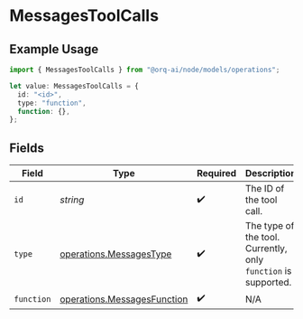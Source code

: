 # MessagesToolCalls

## Example Usage

```typescript
import { MessagesToolCalls } from "@orq-ai/node/models/operations";

let value: MessagesToolCalls = {
  id: "<id>",
  type: "function",
  function: {},
};
```

## Fields

| Field                                                                      | Type                                                                       | Required                                                                   | Description                                                                |
| -------------------------------------------------------------------------- | -------------------------------------------------------------------------- | -------------------------------------------------------------------------- | -------------------------------------------------------------------------- |
| `id`                                                                       | *string*                                                                   | :heavy_check_mark:                                                         | The ID of the tool call.                                                   |
| `type`                                                                     | [operations.MessagesType](../../models/operations/messagestype.md)         | :heavy_check_mark:                                                         | The type of the tool. Currently, only `function` is supported.             |
| `function`                                                                 | [operations.MessagesFunction](../../models/operations/messagesfunction.md) | :heavy_check_mark:                                                         | N/A                                                                        |